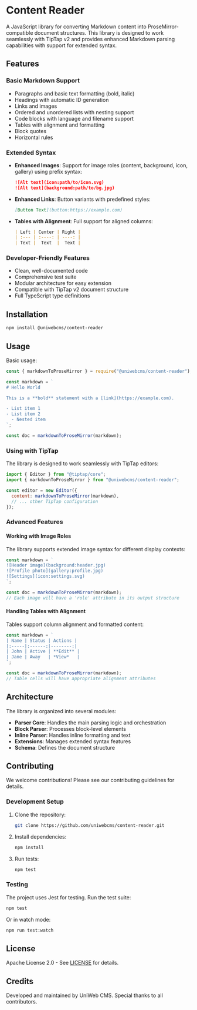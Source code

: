 # Content Reader

A JavaScript library for converting Markdown content into ProseMirror-compatible document structures. This library is designed to work seamlessly with TipTap v2 and provides enhanced Markdown parsing capabilities with support for extended syntax.

## Features

### Basic Markdown Support

- Paragraphs and basic text formatting (bold, italic)
- Headings with automatic ID generation
- Links and images
- Ordered and unordered lists with nesting support
- Code blocks with language and filename support
- Tables with alignment and formatting
- Block quotes
- Horizontal rules

### Extended Syntax

- **Enhanced Images**: Support for image roles (content, background, icon, gallery) using prefix syntax:

  ```markdown
  ![Alt text](icon:path/to/icon.svg)
  ![Alt text](background:path/to/bg.jpg)
  ```

- **Enhanced Links**: Button variants with predefined styles:

  ```markdown
  [Button Text](button:https://example.com)
  ```

- **Tables with Alignment**: Full support for aligned columns:
  ```markdown
  | Left | Center | Right |
  | :--- | :----: | ----: |
  | Text |  Text  |  Text |
  ```

### Developer-Friendly Features

- Clean, well-documented code
- Comprehensive test suite
- Modular architecture for easy extension
- Compatible with TipTap v2 document structure
- Full TypeScript type definitions

## Installation

```bash
npm install @uniwebcms/content-reader
```

## Usage

Basic usage:

```javascript
const { markdownToProseMirror } = require("@uniwebcms/content-reader");

const markdown = `
# Hello World

This is a **bold** statement with a [link](https://example.com).

- List item 1
- List item 2
  - Nested item
`;

const doc = markdownToProseMirror(markdown);
```

### Using with TipTap

The library is designed to work seamlessly with TipTap editors:

```javascript
import { Editor } from "@tiptap/core";
import { markdownToProseMirror } from "@uniwebcms/content-reader";

const editor = new Editor({
  content: markdownToProseMirror(markdown),
  // ... other TipTap configuration
});
```

### Advanced Features

#### Working with Image Roles

The library supports extended image syntax for different display contexts:

```javascript
const markdown = `
![Header image](background:header.jpg)
![Profile photo](gallery:profile.jpg)
![Settings](icon:settings.svg)
`;

const doc = markdownToProseMirror(markdown);
// Each image will have a 'role' attribute in its output structure
```

#### Handling Tables with Alignment

Tables support column alignment and formatted content:

```javascript
const markdown = `
| Name | Status | Actions |
|:-----|:------:|--------:|
| John | Active | **Edit** |
| Jane | Away   | *View*   |
`;

const doc = markdownToProseMirror(markdown);
// Table cells will have appropriate alignment attributes
```

## Architecture

The library is organized into several modules:

- **Parser Core**: Handles the main parsing logic and orchestration
- **Block Parser**: Processes block-level elements
- **Inline Parser**: Handles inline formatting and text
- **Extensions**: Manages extended syntax features
- **Schema**: Defines the document structure

## Contributing

We welcome contributions! Please see our contributing guidelines for details.

### Development Setup

1. Clone the repository:

   ```bash
   git clone https://github.com/uniwebcms/content-reader.git
   ```

2. Install dependencies:

   ```bash
   npm install
   ```

3. Run tests:
   ```bash
   npm test
   ```

### Testing

The project uses Jest for testing. Run the test suite:

```bash
npm test
```

Or in watch mode:

```bash
npm run test:watch
```

## License

Apache License 2.0 - See [LICENSE](LICENSE) for details.

## Credits

Developed and maintained by UniWeb CMS. Special thanks to all contributors.

